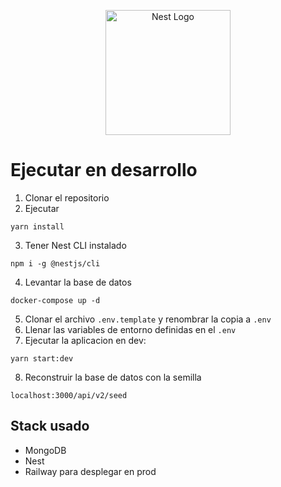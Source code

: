<p align="center">
  <a href="http://nestjs.com/" target="blank"><img src="https://nestjs.com/img/logo-small.svg" width="200" alt="Nest Logo" /></a>
</p>

# Ejecutar en desarrollo

1. Clonar el repositorio
2. Ejecutar
```
yarn install
```
3. Tener Nest CLI instalado
```
npm i -g @nestjs/cli 
```
4. Levantar la base de datos
```
docker-compose up -d
```
5. Clonar el archivo ```.env.template``` y renombrar la copia a ```.env```
6. Llenar las variables de entorno definidas en el ```.env```
7. Ejecutar la aplicacion en dev:
```
yarn start:dev
```
8. Reconstruir la base de datos con la semilla
```
localhost:3000/api/v2/seed
```

## Stack usado
* MongoDB
* Nest
* Railway para desplegar en prod